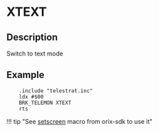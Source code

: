 # XTEXT

## Description

Switch to text mode

## Example

``` ca65
    .include "telestrat.inc"
    ldx #$00
    BRK_TELEMON XTEXT
    rts
```

!!! tip "See [setscreen](../../developer_manual/orixsdk_macros/setscreen) macro from orix-sdk to use it"
